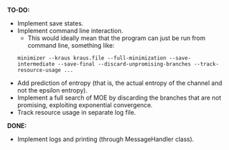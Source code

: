 **TO-DO:**
- Implement save states.
- Implement command line interaction.
    - This would ideally mean that the program can just be run from command line, something like:
    ```
    minimizer --kraus kraus.file --full-minimization --save-intermediate --save-final --discard-unpromising-branches --track-resource-usage ...
- Add prediction of entropy (that is, the actual entropy of the channel and not the epsilon entropy).
- Implement a full search of MOE by discarding the branches that are not promising, exploiting exponential convergence.
- Track resource usage in separate log file.

**DONE:**
- Implement logs and printing (through MessageHandler class).
